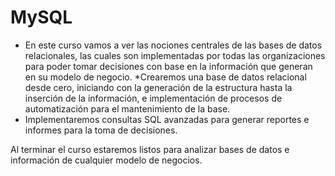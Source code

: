 # MySQL

* En este curso vamos a ver las nociones centrales de las bases de datos relacionales, las cuales son implementadas por todas las organizaciones para poder tomar decisiones con base en la información que generan en su modelo de negocio.
*Crearemos una base de datos relacional desde cero, iniciando con la generación de la estructura hasta la inserción de la información, e implementación de procesos de automatización para el mantenimiento de la base.
* Implementaremos consultas SQL avanzadas para generar reportes e informes para la toma de decisiones. 

Al terminar el curso estaremos listos para analizar bases de datos e información de cualquier modelo de negocios.
